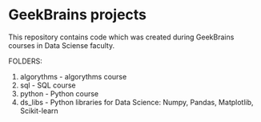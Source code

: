 # GeekBrains projects

This repository contains code which was created during GeekBrains courses in Data Sciense faculty.

FOLDERS:

1. algorythms - algorythms course
2. sql - SQL course
3. python - Python course
4. ds_libs - Python libraries for Data Science: Numpy, Pandas, Matplotlib, Scikit-learn
